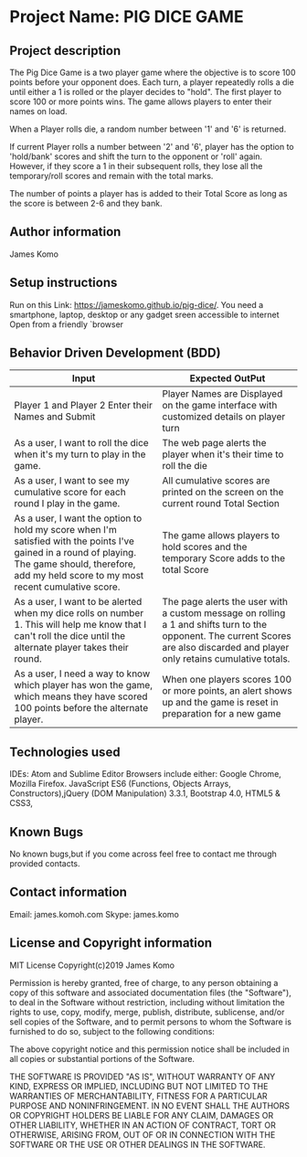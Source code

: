 # **Project Name: PIG DICE GAME**

## **Project description**
The Pig Dice Game is a two player game where the objective is to score 100 points before your opponent does. Each turn, a player repeatedly rolls a die until either a 1 is rolled or the player decides to "hold". The first player to score 100 or more points wins. The game allows players to enter their names on load. 

When a Player rolls die, a random number between '1' and '6' is returned.

If current Player rolls a number between '2' and '6', player has the option to 'hold/bank' scores and shift the turn to the opponent or 'roll' again. However, if they score a 1 in their subsequent rolls, they lose all the temporary/roll scores and remain with the total marks.


The number of points a player has is added to their Total Score as long as the score is between 2-6 and they bank.


## **Author information**

James Komo


## **Setup instructions**

Run on this Link: https://jameskomo.github.io/pig-dice/.
You need a smartphone, laptop, desktop or any gadget sreen accessible to internet
Open from a friendly `browser


## **Behavior Driven Development (BDD)**

| Input                                                                                                                                                                                                   	| Expected OutPut                                                                                                                                                                 	|
|---------------------------------------------------------------------------------------------------------------------------------------------------------------------------------------------------------	|---------------------------------------------------------------------------------------------------------------------------------------------------------------------------------	|
| Player 1 and Player 2 Enter their Names and Submit                                                                                                                                                      	| Player Names are Displayed on the game interface with customized details on player turn                                                                                         	|
| As a user, I want to roll the dice when it's my turn to play in the game.                                                                                                                               	| The web page alerts the player when it's their time to roll the die                                                                                                             	|
| As a user, I want to see my cumulative score for each round I play in the game.                                                                                                                         	| All cumulative scores are printed on the screen  on the current round Total Section                                                                                             	|
| As a user, I want the option to hold my score when I'm satisfied with  the points I've gained in a round of playing.  The game should, therefore, add my held score to my most recent cumulative score. 	| The game allows players to hold scores and  the temporary Score adds to the total Score                                                                                         	|
| As a user, I want to be alerted when my dice rolls on number 1.  This will help me know that I can't roll the dice  until the alternate player takes their round.                                       	| The page alerts the user with a custom message on rolling a 1 and shifts turn to the opponent. The current Scores are also discarded and player only retains cumulative totals. 	|
| As a user, I need a way to know which player has won the game,  which means they have scored 100 points before the alternate player.                                                                    	| When one players scores 100 or more points, an alert shows up and the game is reset in preparation for a new game                                                               	|

## **Technologies used**

IDEs: Atom and Sublime Editor
Browsers include either: Google Chrome, Mozilla Firefox.
JavaScript ES6 (Functions, Objects Arrays, Constructors),jQuery (DOM Manipulation) 3.3.1, Bootstrap 4.0, HTML5 & CSS3,


## **Known Bugs**

No known bugs,but if you come across feel free to contact me through provided contacts.


## **Contact information**

Email: james.komoh.com Skype: james.komo



## **License and Copyright information**

MIT License
Copyright(c)2019 James Komo

Permission is hereby granted, free of charge, to any person obtaining a copy of this software and associated documentation files (the "Software"), to deal in the Software without restriction, including without limitation the rights to use, copy, modify, merge, publish, distribute, sublicense, and/or sell copies of the Software, and to permit persons to whom the Software is furnished to do so, subject to the following conditions:

The above copyright notice and this permission notice shall be included in all copies or substantial portions of the Software.

THE SOFTWARE IS PROVIDED "AS IS", WITHOUT WARRANTY OF ANY KIND, EXPRESS OR IMPLIED, INCLUDING BUT NOT LIMITED TO THE WARRANTIES OF MERCHANTABILITY, FITNESS FOR A PARTICULAR PURPOSE AND NONINFRINGEMENT. IN NO EVENT SHALL THE AUTHORS OR COPYRIGHT HOLDERS BE LIABLE FOR ANY CLAIM, DAMAGES OR OTHER LIABILITY, WHETHER IN AN ACTION OF CONTRACT, TORT OR OTHERWISE, ARISING FROM, OUT OF OR IN CONNECTION WITH THE SOFTWARE OR THE USE OR OTHER DEALINGS IN THE SOFTWARE.
